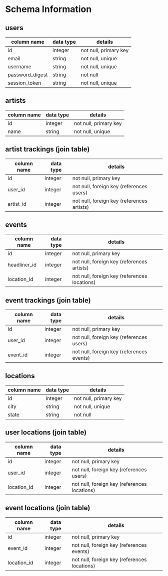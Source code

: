 # Schema Information


## users
column name     | data type | details
----------------|-----------|-----------------------
id              | integer   | not null, primary key
email           | string    | not null, unique
username        | string    | not null, unique
password_digest | string    | not null
session_token   | string    | not null, unique

## artists
column name     | data type | details
----------------|-----------|-----------------------
id              | integer   | not null, primary key
name            | string    | not null, unique

## artist trackings (join table)
column name     | data type | details
----------------|-----------|-----------------------
id              | integer   | not null, primary key
user_id         | integer   | not null, foreign key (references users)
artist_id       | integer   | not null, foreign key (references artists)

## events
column name     | data type | details
----------------|-----------|-----------------------
id              | integer   | not null, primary key
headliner_id    | integer   | not null, foreign key (references artists)
location_id     | integer   | not null, foreign key (references locations)

## event trackings (join table)
column name     | data type | details
----------------|-----------|-----------------------
id              | integer   | not null, primary key
user_id         | integer   | not null, foreign key (references users)
event_id        | integer   | not null, foreign key (references events)

## locations
column name     | data type | details
----------------|-----------|-----------------------
id              | integer   | not null, primary key
city            | string    | not null, unique
state           | string    | not null

## user locations (join table)
column name     | data type | details
----------------|-----------|-----------------------
id              | integer   | not null, primary key
user_id         | integer   | not null, foreign key (references users)
location_id     | integer   | not null, foreign key (references locations)

## event locations (join table)
column name     | data type | details
----------------|-----------|-----------------------
id              | integer   | not null, primary key
event_id        | integer   | not null, foreign key (references events)
location_id     | integer   | not null, foreign key (references locations)

